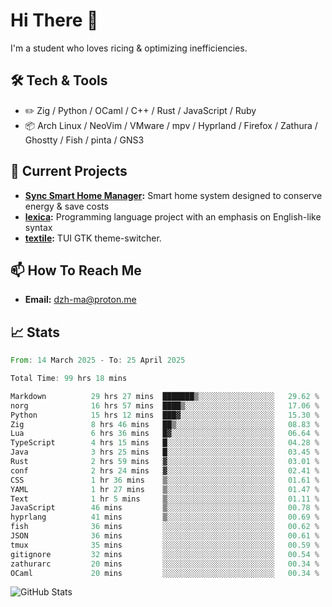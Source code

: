 # Hi There 👋
I'm a student who loves ricing & optimizing inefficiencies.
## 🛠️ Tech & Tools
- ✏️  Zig / Python / OCaml / C++ / Rust / JavaScript / Ruby
- 📦 Arch Linux / NeoVim / VMware / mpv / Hyprland / Firefox / Zathura / Ghostty / Fish / pinta / GNS3
## 🔭 Current Projects
- **[Sync Smart Home Manager](https://github.com/dzh-ma/sync):** Smart home system designed to conserve energy & save costs
- **[lexica](https://github.com/dzh-ma/lexica):** Programming language project with an emphasis on English-like syntax
- **[textile](https://github.com/dzh-ma/textile):** TUI GTK theme-switcher.
## 📫 How To Reach Me
- **Email:** [dzh-ma@proton.me](mailto:dzh-ma@proton.me)
## 📈 Stats
<!--START_SECTION:waka-->

```rust
From: 14 March 2025 - To: 25 April 2025

Total Time: 99 hrs 18 mins

Markdown          29 hrs 27 mins  ███████▒░░░░░░░░░░░░░░░░░   29.62 %
norg              16 hrs 57 mins  ████▒░░░░░░░░░░░░░░░░░░░░   17.06 %
Python            15 hrs 12 mins  ███▓░░░░░░░░░░░░░░░░░░░░░   15.30 %
Zig               8 hrs 46 mins   ██▒░░░░░░░░░░░░░░░░░░░░░░   08.83 %
Lua               6 hrs 36 mins   █▓░░░░░░░░░░░░░░░░░░░░░░░   06.64 %
TypeScript        4 hrs 15 mins   █░░░░░░░░░░░░░░░░░░░░░░░░   04.28 %
Java              3 hrs 25 mins   █░░░░░░░░░░░░░░░░░░░░░░░░   03.45 %
Rust              2 hrs 59 mins   ▓░░░░░░░░░░░░░░░░░░░░░░░░   03.01 %
conf              2 hrs 24 mins   ▓░░░░░░░░░░░░░░░░░░░░░░░░   02.41 %
CSS               1 hr 36 mins    ▒░░░░░░░░░░░░░░░░░░░░░░░░   01.61 %
YAML              1 hr 27 mins    ▒░░░░░░░░░░░░░░░░░░░░░░░░   01.47 %
Text              1 hr 5 mins     ▒░░░░░░░░░░░░░░░░░░░░░░░░   01.11 %
JavaScript        46 mins         ▒░░░░░░░░░░░░░░░░░░░░░░░░   00.78 %
hyprlang          41 mins         ▒░░░░░░░░░░░░░░░░░░░░░░░░   00.69 %
fish              36 mins         ░░░░░░░░░░░░░░░░░░░░░░░░░   00.62 %
JSON              36 mins         ░░░░░░░░░░░░░░░░░░░░░░░░░   00.61 %
tmux              35 mins         ░░░░░░░░░░░░░░░░░░░░░░░░░   00.59 %
gitignore         32 mins         ░░░░░░░░░░░░░░░░░░░░░░░░░   00.54 %
zathurarc         20 mins         ░░░░░░░░░░░░░░░░░░░░░░░░░   00.34 %
OCaml             20 mins         ░░░░░░░░░░░░░░░░░░░░░░░░░   00.34 %
```

<!--END_SECTION:waka-->

![GitHub Stats](https://github-readme-stats.vercel.app/api?username=dzh-ma&show_icons=true&theme=transparent)
